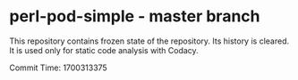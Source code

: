 # perl-pod-simple - master branch

This repository contains frozen state of the repository.
Its history is cleared. It is used only for static code
analysis with Codacy.

Commit Time: 1700313375